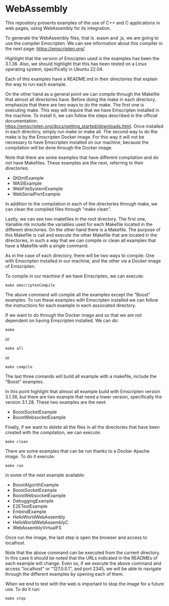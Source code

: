 # WebAssembly
This repository presents examples of the use of C++ and C applications in web pages, using WebAssembly for its integration.

To generate the WebAssembly files, that is .wasm and .js, we are going to use the compiler Emscripten. We can see information about this compiler in the next page: https://emscripten.org/

Highlight that the version of Emscipten used is the examples has been the 3.1.36. Also, we should highlight that this has been tested on a Linux operating system, specifically in Ubuntu 22.04.

Each of this examples have a README.md in their directories that explain the way to run each example. 

On the other hand as a general point we can compile through the Makefile that almost all directories have. Before doing the make in each directory, emphasize that there are two ways to do the make. The first one is executing make. This way will require that we have Emscripten installed in the machine. To install it, we can follow the steps described in the official documentation: https://emscripten.org/docs/getting_started/downloads.html. Once installed in each directory, simply run make or make all. The second way to do the make is by the Emscripten Docker image. For this way it will not be necessary to have Emscripten installed on our machine, because the compilation will be done through the Docker image. 

Note that there are some examples that have different compilation and do not have Makefiles. These examples are the next, referring to their directories:

- QtQmlExample
- WASIExample
- WebFileSystemExample
- WebSerialPortExample

In addition to the compilation in each of the directories through make, we can clean the compiled files through "make clean".

Lastly, we can see two makefiles in the root directory. The first one, Variable.mk include the variables used for each Makefile located in the different directories. On the other hand there is a Makefile. The purpose of this Makefile is call and execute the other Makefile that are located in the directories, in such a way that we can compile or clean all examples that have a Makefile with a single command. 

As in the case of each directory, there will be two ways to compile. One with Emscripten installed in our machine, and the other via a Docker image of Emscripten.

To compile in our machine if we have Emscripten, we can execute:

```shell
make emscriptenCompile
```

The above command will compile all the examples except the "Boost" examples. To run these examples with Emscripten installed we can follow the instructions for each example in each associated directory.

If we want to do through the Docker image and so that we are not dependent on having Emscripten installed. We can do:

```shell
make
```

or 

```shell
make all
```

or

```shell
make compile
```

The last three comands will build all example with a makefile, include the "Boost" examples.

In this point highlight that almost all example build with Emscripten version 3.1.36, but there are two example that need a lower version, specifically the version 3.1.28. These two examples are the next: 

- BoostSocketExample
- BoostWebsocketExample

Finally, if we want to delete all the files in all the directories that have been created with the compilation, we can execute:

```shell
make clean
```

There are some examples that can be run thanks to a Docker Apache image. To do it execute:

```shell
make run
```

in some of the next example available:

- BoostAlgorithExample
- BoostSocketExample
- BoostWebsocketExample
- DebuggingExample
- E2ETestExample
- EmbindExample
- HelloWorldWebAssembly
- HelloWorldWebAssemblyC
- WebAssemblyVirtualFS

Once run the image, the last step is open the browser and access to localhost.

Note that the above command can be executed from the current directory. In this case it should be noted that the URLs indicated in the READMEs of each example will change. Even so, if we execute the above command and access "localhost" or "127.0.0.1", and port 2345, we will be able to navigate through the different examples by opening each of them.

When we end to test with the web is important to stop the image for a future use. To do it run:

```shell
make stop
```
